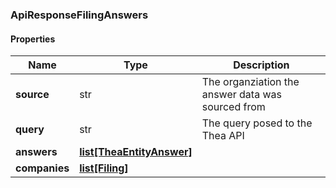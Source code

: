 

[//]: # (CLASS:ApiResponseFilingAnswers)

[//]: # (KIND:object)

### ApiResponseFilingAnswers

#### Properties

[//]: # (START_DEFINITION)

Name | Type | Description
------------ | ------------- | -------------
**source** | str | The organziation the answer data was sourced from &nbsp;
**query** | str | The query posed to the Thea API &nbsp;
**answers** | [**list[TheaEntityAnswer]**](TheaEntityAnswer.md) |  &nbsp;
**companies** | [**list[Filing]**](Filing.md) |  &nbsp;

[//]: # (END_DEFINITION)


[//]: # (CONTAINED_CLASS:TheaEntityAnswer)


[//]: # (CONTAINED_CLASS:Filing)



